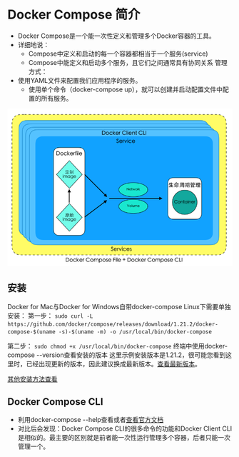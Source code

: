# Docker Compose 简介

- Docker Compose是一个能一次性定义和管理多个Docker容器的工具。
- 详细地说：
  - Compose中定义和启动的每一个容器都相当于一个服务(service)
  - Compose中能定义和启动多个服务，且它们之间通常具有协同关系
管理方式：
- 使用YAML文件来配置我们应用程序的服务。
  - 使用单个命令（docker-compose up），就可以创建并启动配置文件中配置的所有服务。

![Dockerfile](..//assets/compose.png)

## 安装

Docker for Mac与Docker for Windows自带docker-compose
Linux下需要单独安装：
第一步：
`sudo curl -L https://github.com/docker/compose/releases/download/1.21.2/docker-compose-$(uname -s)-$(uname -m) -o /usr/local/bin/docker-compose`

第二步：
`sudo chmod +x /usr/local/bin/docker-compose`
终端中使用docker-compose --version查看安装的版本
这里示例安装版本是1.21.2，很可能您看到这里时，已经出现更新的版本，因此建议换成最新版本。[查看最新版本](https://github.com/docker/compose/releases)。

[其他安装方法查看](https://docs.docker.com/compose/install/#install-compose)

## Docker Compose CLI 
- 利用docker-compose --help查看或者[查看官方文档](https://docs.docker.com/compose/reference/overview/)
- 对比后会发现：Docker Compose CLI的很多命令的功能和Docker Client CLI是相似的。最主要的区别就是前者能一次性运行管理多个容器，后者只能一次管理一个。



